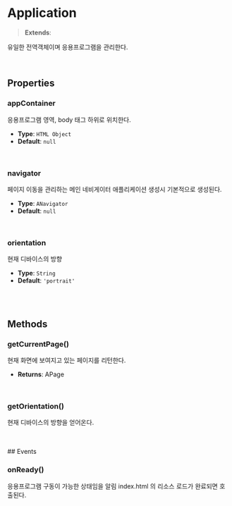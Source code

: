 # Application
> **Extends**: 

유일한 전역객체이며 응용프로그램을 관리한다.

<br/>

## Properties


### appContainer

응용프로그램 영역, body 태그 하위로 위치한다.

* **Type**: `HTML Object`
* **Default**: `null`

<br/>

### navigator

페이지 이동을 관리하는 메인 네비게이터 애플리케이션 생성시 기본적으로 생성된다.

* **Type**: `ANavigator`
* **Default**: `null`

<br/>

### orientation

현재 디바이스의 방향

* **Type**: `String`
* **Default**: `'portrait'`

<br/>
<br/>

## Methods

### getCurrentPage()

현재 화면에 보여지고 있는 페이지를 리턴한다.

* **Returns**: APage

<br/>

### getOrientation()

현재 디바이스의 방향을 얻어온다.

<br/>
<br/>
## Events


### onReady()

응용프로그램 구동이 가능한 상태임을 알림 index.html 의 리소스 로드가 완료되면 호출된다.

<br/>

